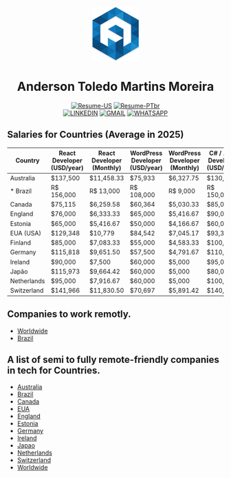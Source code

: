 <div align="center">

![Logo](./docs/logo/favicon.png)

# Anderson Toledo Martins Moreira

[![Resume-US](https://img.shields.io/badge/RESUME_US-3776AB?style=for-the-badge&logo=libreofficewriter&logoColor=white)](https://docs.google.com/document/d/1I8T4Mkb61NsTKN14ZbT1mnQKAc9LqiiPtgrYf9ayH1c/edit?usp=sharing)
[![Resume-PTbr](https://img.shields.io/badge/RESUME_PT_br-007C3C?style=for-the-badge&logo=libreofficewriter&logoColor=white)](https://docs.google.com/document/d/1vnFlRP3myxexgHk5Y6XaCKQGETPQwCygPZqGSblwCXg/edit?usp=sharing)
<br/>
[![LINKEDIN](https://img.shields.io/badge/Linkedin-0A66C2?style=for-the-badge&logo=linkedin&logoColor=white)](https://www.linkedin.com/in/atmmoreira)
[![GMAIL](https://img.shields.io/badge/Gmail-EE2624?style=for-the-badge&logo=gmail&logoColor=white)](mailto:atmmoreira.rj@gmail.com?subject=From%20GitHub&cc=atmmoreira.rj@gmail&body=Hi,%20there.%20Found%20you%20from%20GitHub.)
[![WHATSAPP](https://img.shields.io/badge/Whatsapp-34A853?style=for-the-badge&logo=whatsapp&logoColor=white)](https://api.whatsapp.com/send?phone=5521992890362)

</div>

## Salaries for Countries (Average in 2025)

| Country     | React Developer (USD/year) | React Developer (Monthly) | WordPress Developer (USD/year) | WordPress Developer (Monthly) | C# / .NET Developer (USD/year) | C# / .NET Developer (Monthly) |
| ----------- | -------------------------- | ------------------------- | ------------------------------ | ----------------------------- | ------------------------------ | ----------------------------- |
| Australia   | $137,500                   | $11,458.33                | $75,933                        | $6,327.75                     | $130,000                     | $10,833                     |
| \* Brazil   | R$ 156,000                 | R$ 13,000                 | R$ 108,000                     | R$ 9,000                      | R$ 150,000                             | R$ 12,500                             |
| Canada      | $75,115                    | $6,259.58                 | $60,364                        | $5,030.33                     | $85,000                      | $7,083                      |
| England     | $76,000                    | $6,333.33                 | $65,000                        | $5,416.67                     | $90,000                      | $7,500                      |
| Estonia     | $65,000                    | $5,416.67                 | $50,000                        | $4,166.67                     | $60,000                      | $5,000                      |
| EUA (USA)   | $129,348                   | $10,779                   | $84,542                        | $7,045.17                     | $93,318\*                    | $7,776\*                    |
| Finland     | $85,000                    | $7,083.33                 | $55,000                        | $4,583.33                     | $100,000                     | $8,333                      |
| Germany     | $115,818                   | $9,651.50                 | $57,500                        | $4,791.67                     | $110,000                     | $9,166                      |
| Ireland     | $90,000                    | $7,500                    | $60,000                        | $5,000                        | $95,000                      | $7,916                      |
| Japão       | $115,973                   | $9,664.42                 | $60,000                        | $5,000                        | $80,000                      | $6,666                      |
| Netherlands | $95,000                    | $7,916.67                 | $60,000                        | $5,000                        | $100,000                     | $8,333                      |
| Switzerland | $141,966                   | $11,830.50                | $70,697                        | $5,891.42                     | $140,000                     | $11,666                     |

## Companies to work remotly.

- [Worldwide](https://github.com/remoteintech/remote-jobs)
- [Brazil](https://github.com/lerrua/remote-jobs-brazil)

## A list of semi to fully remote-friendly companies in tech for Countries.

- [Australia](./countries/australia.md)
- [Brazil](./countries/brazil.md)
- [Canada](./countries/canada.md)
- [EUA](./countries/eua.md)
- [England](./countries/england.md)
- [Estonia](./countries/estonia.md)
- [Germany](./countries/germany.md)
- [Ireland](./countries/ireland.md)
- [Japao](./countries/japao.md)
- [Netherlands](./countries/netherlands.md)
- [Switzerland](./countries/switzerland.md)
- [Worldwide](./countries/worldwide.md)
